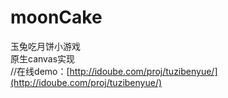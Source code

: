 moonCake
==========
玉兔吃月饼小游戏  
原生canvas实现  
//在线demo：[http://idoube.com/proj/tuzibenyue/](http://idoube.com/proj/tuzibenyue/)
